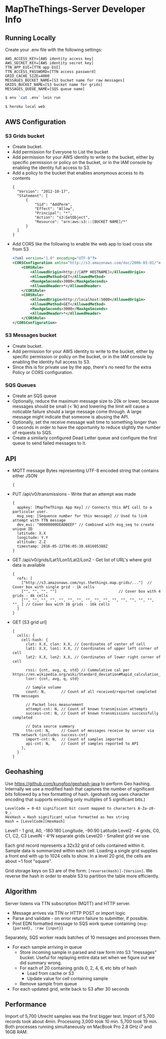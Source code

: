# MapTheThings-Server Developer Info

## Running Locally

Create your .env file with the following settings:
```
AWS_ACCESS_KEY=[AWS identity access key]
AWS_SECRET_KEY=[AWS identity secret key]
TTN_APP_EUI=[TTN app EUI]
TTN_ACCESS_PASSWORD=[TTN access password]
GRID_CACHE_SIZE=4000
MESSAGES_BUCKET_NAME=[S3 bucket name for raw messages]
GRIDS_BUCKET_NAME=[S3 bucket name for grids]
MESSAGES_QUEUE_NAME=[SQS queue name]
```

```sh
$ env `cat .env` lein run
```

```sh
$ heroku local web
```

## AWS Configuration
### S3 Grids bucket
- Create bucket.
- Add permission for Everyone to List the bucket
- Add permission for your AWS identity to write to the bucket, either by
  specific permission or policy on the bucket, or in the IAM console by
  enabling the identity full access to S3.
- Add a policy to the bucket that enables anonymous access to its contents
  ```
  {
  	"Version": "2012-10-17",
  	"Statement": [
  		{
  			"Sid": "AddPerm",
  			"Effect": "Allow",
  			"Principal": "*",
  			"Action": "s3:GetObject",
  			"Resource": "arn:aws:s3:::[BUCKET NAME]/*"
  		}
  	]
  }
  ```
- Add CORS like the following to enable the web app to load cross site from S3
  ```xml
  <?xml version="1.0" encoding="UTF-8"?>
  <CORSConfiguration xmlns="http://s3.amazonaws.com/doc/2006-03-01/">
      <CORSRule>
          <AllowedOrigin>http://[APP HOSTNAME]</AllowedOrigin>
          <AllowedMethod>GET</AllowedMethod>
          <MaxAgeSeconds>3000</MaxAgeSeconds>
          <AllowedHeader>*</AllowedHeader>
      </CORSRule>
      <CORSRule>
          <AllowedOrigin>http://localhost:5000</AllowedOrigin>
          <AllowedMethod>GET</AllowedMethod>
          <MaxAgeSeconds>3000</MaxAgeSeconds>
          <AllowedHeader>*</AllowedHeader>
      </CORSRule>
  </CORSConfiguration>
  ```

### S3 Messages bucket
- Create bucket.
- Add permission for your AWS identity to write to the bucket, either by
  specific permission or policy on the bucket, or in the IAM console by
  enabling the identity full access to S3.
- Since this is for private use by the app, there's no need for the extra
  Policy or CORS configuration.

### SQS Queues
- Create an SQS queue
- Optionally, reduce the maximum message size
  to 20k or lower, because messages should be small (< 1k) and lowering the
  limit will cause a noticable failure should a large message come through.
  A large message might indicate that someone is abusing the API.
- Optionally, set the receive message wait time to something longer than 0
  seconds in order to have the opportunity to reduce slightly the number of
  requests to SQS.
- Create a similarly configured Dead Letter queue and configure the first queue
  to send failed messages to it.

## API
- MQTT message
Bytes representing UTF-8 encoded string that contains either JSON
  ```
  {
  ```
- PUT /api/v0/transmissions - Write that an attempt was made
  ```
  {
    appkey: [MapTheThings App Key] // Connects this API call to a particular user.
    msg_seq: [Sequence number for this message] // Used to link attempt with TTN message
    dev_eui: "00000000DEADBEEF" // Combined with msg_seq to create unique ID
    latitude: X.X
    longitude: Y.Y
    altitude: Z.Z
    timestamp: 2016-05-22T06:05:38.681605388Z
  }
  ```
- GET /api/v0/grids/Lat1/Lon1/Lat2/Lon2 - Get list of URL's where grid data is available
  ```
  {
    refs: [
      ["http://s3.amazonaws.com/nyc.thethings.map.grids/..."]  // Cover box with single grid - 1k cells
      ["", "", "", ""]                            // Cover box with 4 grids - 4k cells
      ["", "", "", "", "", "", "", "", "", "", "", "", "", "", "", "", ] // Cover box with 16 grids - 16k cells
    ]
  }
  ```
- GET [S3 grid url]
  ```
  {
    cells: {
      cell-hash: {
        clat: X.X, clon: X.X, // Coordinates of center of cell
        lat1: X.X, lon1: X.X, // Coordinates of upper left corner of cell
        lat2: X.X, lon2: X.X, // Coordinates of lower right corner of cell

        rssi: {cnt, avg, q, std} // Cummulative cal per https://en.wikipedia.org/wiki/Standard_deviation#Rapid_calculation_methods
        lsnr: {cnt, avg, q, std}

        // Sample volume
        count: N,       // Count of all received/reported completed TTN messages

        // Packet loss measurement
        attempt-cnt: N, // Count of known transmission attempts
        success-cnt: N, // Count of known transmissions successfully completed

        // Data source summary
        ttn-cnt: N,     // Count of messages receive by server via TTN network (includes success-cnt)
        import-cnt: N,  // Count of samples imported
        api-cnt: N,     // Count of samples reported to API
      },
    }
  }
  ```

## Geohashing
Use https://github.com/kungfoo/geohash-java to perform Geo hashing.
Internally we use a modified hash that captures the number of significant bits
followed by a hex formatting of hash. (geohash.org uses character encoding that
supports encoding only multiples of 5 significant bits.)

```
LevelCode = 0-63 significant bit count mapped to characters A-Za-z0-9_:
HexHash = Hash significant value formatted as hex string
Hash = [LevelCode][HexHash]
```

Level1 - 1 grid, A0, -180:180 Longitude, -90:90 Latitude
Level2 - 4 grids, C0, C1, C2, C3
LevelN - 4^N separate grids
Level20 - Smallest grid we use

Each grid record represents a 32x32 grid of cells contained within it.
Sample data is summarized within each cell. Loading a single grid supplies
a front end with up to 1024 cells to show.
In a level 20 grid, the cells are about ~1 foot "square".

Grid storage keys on S3 are of the form: ```[reverse(Hash)]-[Version]```.
We reverse the hash in order to enable S3 to partition the table more efficiently.

## Algorithm
Server listens via TTN subscription (MQTT) and HTTP server.
- Message arrives via TTN or HTTP POST or import logic
- Parse and validate - on error return failure to submitter, if possible.
- Post EDN formatted message to SQS work queue containing
  ```{msg: {parsed}, :raw {input}}```

Separately, SQS worker reads batches of 10 messages and processes them.
- For each sample arriving in queue
  - Store incoming sample in parsed and raw form into S3 "messages" bucket.
    Useful for replaying entire data set when we figure out we did summary wrong.
  - For each of 20 containing grids 0, 2, 4, 6, etc bits of hash
    - Load from cache or S3
    - Update value for cell containing sample
  - Remove sample from queue
- For each updated grid, write back to S3 after 30 seconds

## Performance
Import of 5,700 Utrecht samples was the first bigger test.
Import of 5,700 records took about 4min. Processing 3,000 took 10 min. 5,700 took 19 min.
Both processes running simultaneously on MacBook Pro 2.8 GHz i7 and 16GB RAM.
